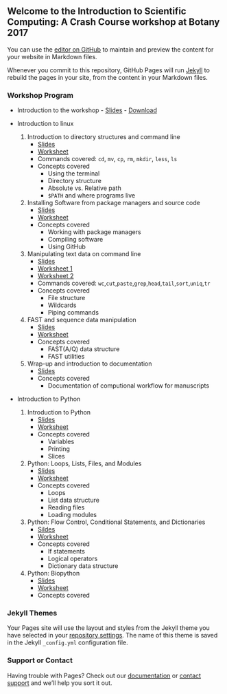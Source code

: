 ## Welcome to the Introduction to Scientific Computing: A Crash Course workshop at Botany 2017

You can use the [editor on GitHub](https://github.com/tlawrence3/Introduction-to-Scientific-Computing/edit/master/README.md) to maintain and preview the content for your website in Markdown files.

Whenever you commit to this repository, GitHub Pages will run [Jekyll](https://jekyllrb.com/) to rebuild the pages in your site, from the content in your Markdown files.

### Workshop Program

- Introduction to the workshop
        - [Slides](INTRODUCTION.pdf)
        - [Download](https://github.com/tlawrence3/Introduction-to-Scientific-Computing/archive/master.zip)
- Introduction to linux
    1. Introduction to directory structures and command line
        - [Slides](Part1.1.Intro_to_File_Structures.pdf)
        - [Worksheet](Worksheet1.1.pdf)
        - Commands covered: `cd`, `mv`, `cp`, `rm`, `mkdir`, `less`, `ls`
        - Concepts covered
            - Using the terminal
            - Directory structure
            - Absolute vs. Relative path
            - `$PATH` and where programs live
    2. Installing Software from package managers and source code
        - [Slides](Part1.2.Installing_Software_and_Package_Managers.pdf)
        - [Worksheet](Worksheet1.2.pdf)
        - Concepts covered
            - Working with package managers
            - Compiling software
            - Using GitHub
    3. Manipulating text data on command line
        - [Slides](Part1.3.pdf)
        - [Worksheet 1](Worksheet1.3.1.pdf)
        - [Worksheet 2](Worksheet1.3.2.pdf)
        - Commands covered: `wc`,`cut`,`paste`,`grep`,`head`,`tail`,`sort`,`uniq`,`tr`
        - Concepts covered
            - File structure
            - Wildcards
            - Piping commands
    4. FAST and sequence data manipulation
        - [Slides](Part1.4.FAST.pdf)
        - [Worksheet](Worksheet1.4.pdf)
        - Concepts covered
            - FAST(A/Q) data structure
            - FAST utilities
    5. Wrap-up and introduction to documentation
        - [Slides](Part1.5.Documentation.pdf)
        - Concepts covered
            - Documentation of computional workflow for manuscripts

- Introduction to Python
    1. Introduction to Python
        - [Slides](Part2.1_Introduction_Python.pdf)
        - [Worksheet]()
        - Concepts covered
            - Variables
            - Printing
            - Slices
    2. Python: Loops, Lists, Files, and Modules
        - [Slides](Part2.2.pdf)
        - [Worksheet]()
        - Concepts covered
            - Loops
            - List data structure
            - Reading files
            - Loading modules
     3. Python: Flow Control, Conditional Statements, and Dictionaries
         - [Sildes]()
         - [Worksheet]()
         - Concepts covered
             - If statements
             - Logical operators
             - Dictionary data structure
     4. Python: Biopython
          - [Slides]()
          - [Worksheet]()
          - Concepts covered

### Jekyll Themes

Your Pages site will use the layout and styles from the Jekyll theme you have selected in your [repository settings](https://github.com/tlawrence3/Introduction-to-Scientific-Computing/settings). The name of this theme is saved in the Jekyll `_config.yml` configuration file.

### Support or Contact

Having trouble with Pages? Check out our [documentation](https://help.github.com/categories/github-pages-basics/) or [contact support](https://github.com/contact) and we’ll help you sort it out.
